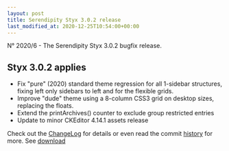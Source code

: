 ```yaml
---
layout: post
title: Serendipity Styx 3.0.2 release
last_modified_at: 2020-12-25T10:54:00+00:00
---
```


N° 2020/6 - The Serendipity Styx 3.0.2 bugfix release.

## Styx 3.0.2 applies

  - Fix "pure" (2020) standard theme regression for all 1-sidebar structures, fixing left only sidebars to left and for the flexible grids.
  - Improve "dude" theme using a 8-column CSS3 grid on desktop sizes, replacing the floats.
  - Extend the printArchives() counter to exclude group restricted entries
  - Update to minor CKEditor 4.14.1 assets release

Check out the [ChangeLog](https://github.com/ophian/styx/blob/3.0.2/docs/NEWS) for details or even read the commit [history](https://github.com/ophian/styx/commits/3.0.2) for more. See [download](https://github.com/ophian/styx/releases/tag/3.0.2)
